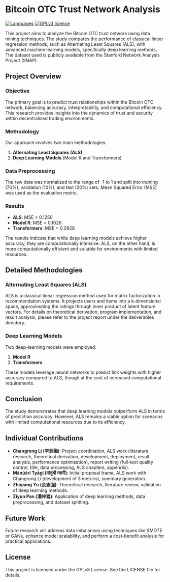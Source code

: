 # Bitcoin OTC Trust Network Analysis

[![Languages](https://img.shields.io/badge/%E4%B8%AD%E6%96%87-zh-C8161E.svg)](README-zh.md) 
[![GPLv3 licence](https://img.shields.io/badge/license-GPLv3-lightgrey.svg)](LICENSE)

This project aims to analyze the Bitcoin OTC trust network using data mining techniques. The study compares the performance of classical linear regression methods, such as Alternating Least Squares (ALS), with advanced machine learning models, specifically deep learning methods. The dataset used is publicly available from the Stanford Network Analysis Project (SNAP).

## Project Overview

### Objective

The primary goal is to predict trust relationships within the Bitcoin OTC network, balancing accuracy, interpretability, and computational efficiency. This research provides insights into the dynamics of trust and security within decentralized trading environments.

### Methodology

Our approach involves two main methodologies:

1. **Alternating Least Squares (ALS)**
2. **Deep Learning Models** (Model R and Transformers)

### Data Preprocessing

The raw data was normalized to the range of -1 to 1 and split into training (70%), validation (10%), and test (20%) sets. Mean Squared Error (MSE) was used as the evaluation metric.

### Results

- **ALS**: MSE = 0.1250
- **Model R**: MSE = 0.1026
- **Transformers**: MSE = 0.0928

The results indicate that while deep learning models achieve higher accuracy, they are computationally intensive. ALS, on the other hand, is more computationally efficient and suitable for environments with limited resources.

## Detailed Methodologies

### Alternating Least Squares (ALS)

ALS is a classical linear regression method used for matrix factorization in recommendation systems. It projects users and items into a k-dimensional space, approximating the ratings through inner product of latent feature vectors. For details on theoretical derivation, program implementation, and result analysis, please refer to the project report under the deliverables directory.

### Deep Learning Models

Two deep-learning models were employed:

1. **Model R**
2. **Transformers**

These models leverage neural networks to predict link weights with higher accuracy compared to ALS, though at the cost of increased computational requirements.

## Conclusion

The study demonstrates that deep learning models outperform ALS in terms of prediction accuracy. However, ALS remains a viable option for scenarios with limited computational resources due to its efficiency.

## Individual Contributions

- **Changrong Li (李昶融)**: Project coordination, ALS work (literature research, theoretical derivation, development, deployment, result analysis, performance optimisation), report writing (full-text quality control, title, data processing, ALS chapters, appendix).
- **Mānūśrī Tyāgī (मांनुश्री त्यागी)**: Initial proposal frame, ALS work with Changrong Li (development of 3 metrics), summary generation.
- **Zhiqiang Yu (余志强)**: Theoretical research, literature review, validation of deep learning methods.
- **Ziyun Pan (潘梓韫)**: Application of deep learning methods, data preprocessing, and dataset splitting.

## Future Work

Future research will address data imbalances using techniques like SMOTE or GANs, enhance model scalability, and perform a cost-benefit analysis for practical applications.

## License

This project is licensed under the GPLv3 License. See the LICENSE file for details.
